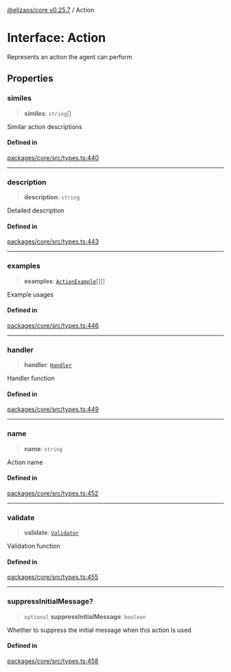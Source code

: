 [@elizaos/core v0.25.7](../index.md) / Action

# Interface: Action

Represents an action the agent can perform

## Properties

### similes

> **similes**: `string`[]

Similar action descriptions

#### Defined in

[packages/core/src/types.ts:440](https://github.com/elizaOS/eliza/blob/main/packages/core/src/types.ts#L440)

***

### description

> **description**: `string`

Detailed description

#### Defined in

[packages/core/src/types.ts:443](https://github.com/elizaOS/eliza/blob/main/packages/core/src/types.ts#L443)

***

### examples

> **examples**: [`ActionExample`](ActionExample.md)[][]

Example usages

#### Defined in

[packages/core/src/types.ts:446](https://github.com/elizaOS/eliza/blob/main/packages/core/src/types.ts#L446)

***

### handler

> **handler**: [`Handler`](../type-aliases/Handler.md)

Handler function

#### Defined in

[packages/core/src/types.ts:449](https://github.com/elizaOS/eliza/blob/main/packages/core/src/types.ts#L449)

***

### name

> **name**: `string`

Action name

#### Defined in

[packages/core/src/types.ts:452](https://github.com/elizaOS/eliza/blob/main/packages/core/src/types.ts#L452)

***

### validate

> **validate**: [`Validator`](../type-aliases/Validator.md)

Validation function

#### Defined in

[packages/core/src/types.ts:455](https://github.com/elizaOS/eliza/blob/main/packages/core/src/types.ts#L455)

***

### suppressInitialMessage?

> `optional` **suppressInitialMessage**: `boolean`

Whether to suppress the initial message when this action is used

#### Defined in

[packages/core/src/types.ts:458](https://github.com/elizaOS/eliza/blob/main/packages/core/src/types.ts#L458)
